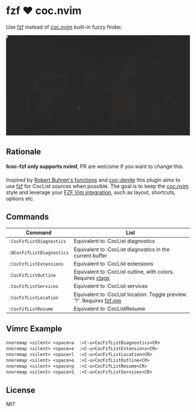 fzf :heart: coc.nvim
===============

Use [fzf][fzf] instead of [coc.nvim][coc.nvim] built-in fuzzy finder.

![](https://raw.githubusercontent.com/antoinemadec/gif/master/coc_fzf.gif)

Rationale
---------

**❗coc-fzf only supports nvim❗**, PR are welcome if you want to change this.

Inspired by [Robert Buhren's functions][RobertBuhren] and [coc-denite][coc_denite] this plugin aims to use [fzf][fzf] for CocList sources when possible.
The goal is to keep the [coc.nvim][coc.nvim] style and leverage your [FZF Vim integration][fzf_vim_integration], such as layout, shortcuts, options etc.

Commands
---------

| Command                     | List                                                                              |
| ---                         | ---                                                                               |
| `:CocFzfListDiagnostics`    | Equivalent to :CocList diagnostics                                                |
| `:BCocFzfListDiagnostics`   | Equivalent to :CocList diagnostics in the current buffer                          |
| `:CocFzfListExtensions`     | Equivalent to :CocList extensions                                                 |
| `:CocFzfListOutline`        | Equivalent to :CocList outline, with colors. Requires [ctags][ctags]              |
| `:CocFzfListServices`       | Equivalent to :CocList services                                                   |
| `:CocFzfListLocation`       | Equivalent to :CocList location. Toggle preview: '?'. Requires [fzf.vim][fzfvim]  |
| `:CocFzfListResume`         | Equivalent to :CocListResume                                                      |

Vimrc Example
---------

```vim
nnoremap <silent> <space>a  :<C-u>CocFzfListDiagnostics<CR>
nnoremap <silent> <space>e  :<C-u>CocFzfListExtensions<CR>
nnoremap <silent> <space>l  :<C-u>CocFzfListLocation<CR>
nnoremap <silent> <space>o  :<C-u>CocFzfListOutline<CR>
nnoremap <silent> <space>p  :<C-u>CocFzfListResume<CR>
nnoremap <silent> <space>S  :<C-u>CocFzfListServices<CR>
```

License
-------

MIT

[fzf_vim_integration]: https://github.com/junegunn/fzf/blob/master/README-VIM.md
[fzf]:                 https://github.com/junegunn/fzf
[coc.nvim]:            https://github.com/neoclide/coc.nvim
[RobertBuhren]:        https://gist.github.com/RobertBuhren/02e05506255c667c0038ce74ee1cef96
[coc_denite]:          https://github.com/neoclide/coc-denite
[ctags]:               https://github.com/universal-ctags/ctags
[fzfvim]:              https://github.com/junegunn/fzf.vim
